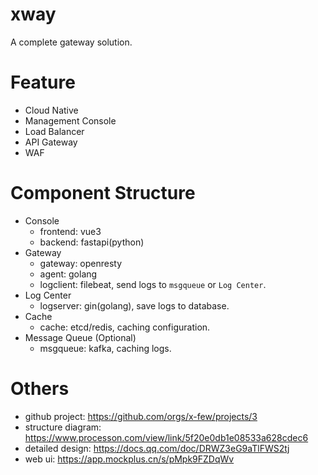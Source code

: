 # xway

A complete gateway solution.

# Feature

- Cloud Native
- Management Console
- Load Balancer
- API Gateway
- WAF

# Component Structure

- Console
    - frontend: vue3
    - backend: fastapi(python)
- Gateway
    - gateway: openresty
    - agent: golang
    - logclient: filebeat, send logs to `msgqueue` or `Log Center`.
- Log Center
    - logserver: gin(golang), save logs to database.
- Cache
    - cache: etcd/redis, caching configuration.
- Message Queue (Optional)
    - msgqueue: kafka, caching logs.

# Others

- github project: https://github.com/orgs/x-few/projects/3
- structure diagram: https://www.processon.com/view/link/5f20e0db1e08533a628cdec6
- detailed design: https://docs.qq.com/doc/DRWZ3eG9aTlFWS2tj
- web ui: https://app.mockplus.cn/s/pMpk9FZDqWv